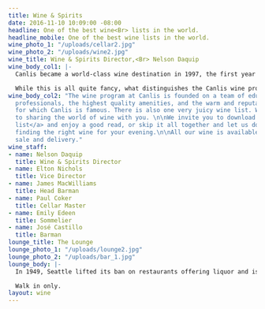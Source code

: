 ```yaml
---
title: Wine & Spirits
date: 2016-11-10 10:09:00 -08:00
headline: One of the best wine<Br> lists in the world.
headline_mobile: One of the best wine lists in the world.
wine_photo_1: "/uploads/cellar2.jpg"
wine_photo_2: "/uploads/wine2.jpg"
wine_title: Wine & Spirits Director,<Br> Nelson Daquip
wine_body_col1: |-
  Canlis became a world-class wine destination in 1997, the first year of its twenty-three consecutive Wine Spectator Magazine Grand Awards. The restaurant is one of a handful in the world to be trusted with the honor for that length of time. In 2017, Canlis took home the James Beard award for <a href="https://seattle.eater.com/2017/5/2/15517450/james-beard-award-2017-canlis-wine" target="_blank">Outstanding Wine Program</a>. Since then, it has helped train four Master Sommeliers and nine advanced sommeliers. We’ve produced wines with Alois Kracher, Buty, Jean Milan, Hirsch, and Guiborat & Fils. We’ve routinely played hosts to the best winemakers and wineries in the world, like Château Latour, Grace Family, Penfolds, Cayuse, Piero Antinori, Angelo Gaja and Maria López de Heredia.

  While this is all quite fancy, what distinguishes the Canlis wine program and the sommeliers who run it is their singular ability to relate to other people, particularly those who just like to enjoy a bottle with dinner, and then move on.
wine_body_col2: "The wine program at Canlis is founded on a team of educated wine
  professionals, the highest quality amenities, and the warm and reputable service
  for which Canlis is famous. There is also one very juicy wine list. We look forward
  to sharing the world of wine with you. \n\nWe invite you to download <a href=\"/uploads/Canlis_Wine%20List_10.28.19_LF.pdf\">the
  list</a> and enjoy a good read, or skip it all together and let us do the work of
  finding the right wine for your evening.\n\nAll our wine is available for retail
  sale and delivery."
wine_staff:
- name: Nelson Daquip
  title: Wine & Spirits Director
- name: Elton Nichols
  title: Vice Director
- name: James MacWilliams
  title: Head Barman
- name: Paul Coker
  title: Cellar Master
- name: Emily Edeen
  title: Sommelier
- name: José Castillo
  title: Barman
lounge_title: The Lounge
lounge_photo_1: "/uploads/lounge2.jpg"
lounge_photo_2: "/uploads/bar_1.jpg"
lounge_body: |-
  In 1949, Seattle lifted its ban on restaurants offering liquor and issued Canlis the first license to sell.  With a live piano nightly and the best barman in town, a new era of the cocktail was born. Since then, as far as we’re concerned, it’s only gotten better.

  Walk in only.
layout: wine
---
```


